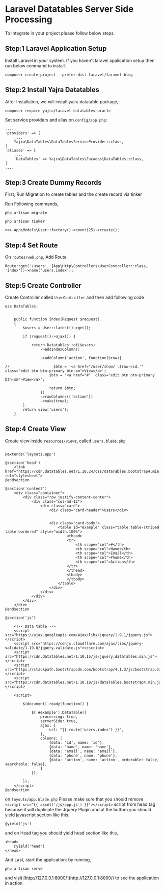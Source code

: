 # Laravel Datatables Server Side Processing

To Integrate in your project please follow below steps.

## Step:1 Laravel Application Setup

Install Laravel in your system. If you haven't laravel application setup then run below command to install. 

```
composer create-project --prefer-dist laravel/laravel blog
```

## Step:2 Install Yajra Datatables

After Installation, we will install yajra datatable package,:

```
composer require yajra/laravel-datatables-oracle
```

Set service providers and alias on `config/app.php`:
```
.....
'providers' => [
	....
	Yajra\DataTables\DataTablesServiceProvider::class,
]
'aliases' => [
	....
	'DataTables' => Yajra\DataTables\Facades\DataTables::class,
]
....
```

## Step:3 Create Dummy Records

First, Run Migration to create tables and the create record via tinker

Run Following commands,
```
php artisan migrate
```
```
php artisan tinker

>>> App\Models\User::factory()->count(25)->create();
```


## Step:4 Set Route

On `routes/web.php`, Add Route

```
Route::get('/users', [App\Http\Controllers\UserController::class, 'index'])->name('users.index');
```


## Step:5 Create Controller

Create Controller called  `UserController` and then add following code
```
use DataTables;


    public function index(Request $request)
    {
        $users = User::latest()->get();

        if (request()->ajax()) {

            return Datatables::of($users)
                ->addIndexColumn()

                ->addColumn('action', function($row){

//                    $btn = '<a href="/user/show/'.$row->id.'"  class="edit btn btn-primary btn-sm">View</a>';
                    $btn = '<a href="#"  class="edit btn btn-primary btn-sm">View</a>';

                    return $btn;
                })
                ->rawColumns(['action'])
                ->make(true);
        }
        return view('users');
    }
```



## Step:4 Create View

Create view inside `resources/views`, called `users.blade.php`

```

@extends('layouts.app')

@section('head')
    <link href="https://cdn.datatables.net/1.10.24/css/dataTables.bootstrap4.min.css" rel="stylesheet">
@endsection

@section('content')
    <div class="container">
        <div class="row justify-content-center">
            <div class="col-md-12">
                <div class="card">
                    <div class="card-header">Users</div>


                    <div class="card-body">
                        <table id="example" class="table table-striped table-bordered" style="width:100%">
                            <thead>
                            <tr>
                                <th scope="col">#</th>
                                <th scope="col">Name</th>
                                <th scope="col">Email</th>
                                <th scope="col">Phone</th>
                                <th scope="col">Action</th>
                            </tr>
                            </thead>
                            <tbody>
                            </tbody>
                        </table>
                    </div>
                </div>
            </div>
        </div>
    </div>
@endsection

@section('js')

    <!-- Data table -->
    <script src="https://ajax.googleapis.com/ajax/libs/jquery/1.9.1/jquery.js"></script>
    <script src="https://cdnjs.cloudflare.com/ajax/libs/jquery-validate/1.19.0/jquery.validate.js"></script>
    <script src="https://cdn.datatables.net/1.10.16/js/jquery.dataTables.min.js"></script>
    <script src="https://stackpath.bootstrapcdn.com/bootstrap/4.1.3/js/bootstrap.min.js"></script>
    <script src="https://cdn.datatables.net/1.10.19/js/dataTables.bootstrap4.min.js"></script>

    <script>

        $(document).ready(function() {

            $('#example').DataTable({
                processing: true,
                serverSide: true,
                ajax: {
                    url: "{{ route('users.index') }}",
                },
                columns: [
                    {data: 'id', name: 'id'},
                    {data: 'name', name: 'name'},
                    {data: 'email', name: 'email'},
                    {data: 'phone', name: 'phone'},
                    {data: 'action', name: 'action', orderable: false, searchable: false},
                ]
            });

        });
    </script>
@endsection

```
on `layouts/app.blade.php`
Please make sure that you should remove `<script src="{{ asset('/js/app.js') }}"></script>` script from head tag because it will duplicate the Jquery Plugin
and at the bottom you should yield javascript section like this.

```
@yield('js')
```
and on Head tag you should yield head section like this,
```
<head>
    @yield('head')
</head>
```

And Last, start the application: by running,

```
php artisan serve
```
and visit [http://127.0.0.1:8000/](http://127.0.0.1:8000/) to see the application in action.
